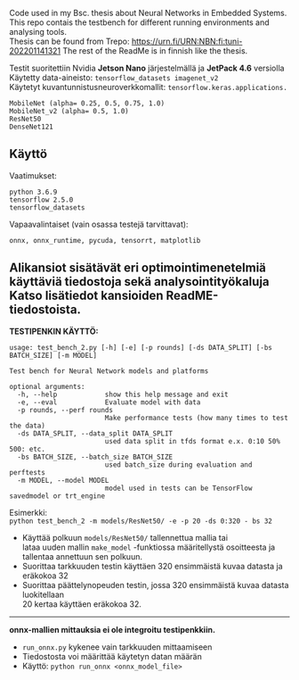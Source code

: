 Code used in my Bsc. thesis about Neural Networks in Embedded Systems.  
This repo contais the testbench for different running environments and analysing tools.  
Thesis can be found from Trepo: https://urn.fi/URN:NBN:fi:tuni-202201141321
The rest of the ReadMe is in finnish like the thesis.  

Testit suoritettiin Nvidia **Jetson Nano** järjestelmällä ja **JetPack 4.6** versiolla  
Käytetty data-aineisto: `tensorflow_datasets imagenet_v2`  
Käytetyt kuvantunnistusneuroverkkomallit: `tensorflow.keras.applications.`   

	MobileNet (alpha= 0.25, 0.5, 0.75, 1.0) 
	MobileNet_v2 (alpha= 0.5, 1.0) 
	ResNet50
	DenseNet121
Käyttö
-----

Vaatimukset:

    python 3.6.9
	tensorflow 2.5.0
	tensorflow_datasets

Vapaavalintaiset (vain osassa testejä tarvittavat):

	onnx, onnx_runtime, pycuda, tensorrt, matplotlib
	
	
Alikansiot sisätävät eri optimointimenetelmiä käyttäviä tiedostoja sekä analysointityökaluja  
Katso lisätiedot kansioiden ReadME-tiedostoista.
---
	
**TESTIPENKIN KÄYTTÖ:**  

	usage: test_bench_2.py [-h] [-e] [-p rounds] [-ds DATA_SPLIT] [-bs BATCH_SIZE] [-m MODEL]

	Test bench for Neural Network models and platforms

	optional arguments:
	  -h, --help            show this help message and exit
	  -e, --eval            Evaluate model with data
	  -p rounds, --perf rounds
							Make performance tests (how many times to test the data)
	  -ds DATA_SPLIT, --data_split DATA_SPLIT
							used data split in tfds format e.x. 0:10 50% 500: etc.
	  -bs BATCH_SIZE, --batch_size BATCH_SIZE
							used batch_size during evaluation and perftests
	  -m MODEL, --model MODEL
							model used in tests can be TensorFlow savedmodel or trt_engine
							
Esimerkki:  
`python test_bench_2 -m models/ResNet50/ -e -p 20 -ds 0:320 - bs 32`  
- Käyttää polkuun `models/ResNet50/` tallennettua mallia tai  
lataa uuden mallin `make_model` -funktiossa määritellystä osoitteesta ja tallentaa annettuun sen polkuun.
- Suorittaa tarkkuuden testin käyttäen 320 ensimmäistä kuvaa datasta ja eräkokoa 32
- Suorittaa päättelynopeuden testin, jossa 320 ensimmäistä kuvaa datasta luokitellaan  
20 kertaa käyttäen eräkokoa 32.
---

**onnx-mallien mittauksia ei ole integroitu testipenkkiin.**  
- `run_onnx.py` kykenee vain tarkkuuden mittaamiseen
- Tiedostosta voi määrittää käytetyn datan määrän
- Käyttö: `python run_onnx <onnx_model_file>`


							
